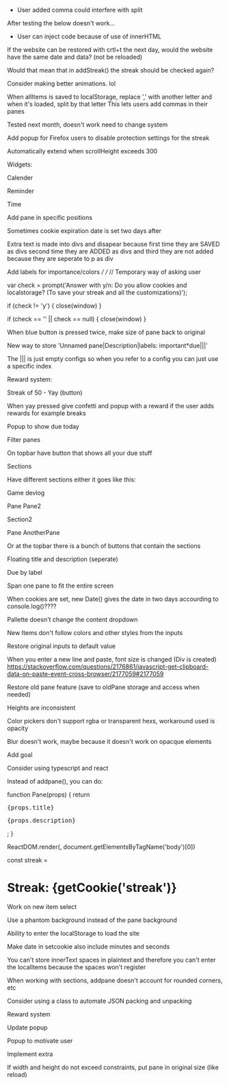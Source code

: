 - User added comma could interfere with split

After testing the below doesn't work...
- User can inject code because of use of innerHTML

If the website can be restored with crtl+t the next day, would the website have the same date and data? (not be reloaded)

Would that mean that in addStreak() the streak should be checked again?

Consider making better animations. lol

When allItems is saved to localStorage, replace ',' with another letter and when it's loaded, split by that letter
This lets users add commas in their panes

Tested next month, doesn't work need to change system

Add popup for Firefox users to disable protection settings for the streak

Automatically extend when scrollHeight exceeds 300

Widgets:

Calender

Reminder

Time

Add pane in specific positions

Sometimes cookie expiration date is set two days after

Extra text is made into divs and disapear because first time they are SAVED as divs second time they are ADDED as divs and third they are not added because they are seperate to p as div

Add labels for importance/colors
*/
/*
// Temporary way of asking user

var check = prompt('Answer with y/n: Do you allow cookies and localstorage? (To save your streak and all the customizations)');

if (check != 'y') {
  close(window)
}

if (check == '' || check == null)  {
  close(window)
}

When blue button is pressed twice, make size of pane back to original

New way to store 'Unnamed pane|Description|labels: important*due|||'

The ||| is just empty configs so when you refer to a config you can just use a specific index

Reward system:

Streak of 50 - Yay (button)

When yay pressed give confetti and popup with a reward if the user adds rewards for example breaks

Popup to show due today

Filter panes

On topbar have button that shows all your due stuff

Sections

Have different sections either it goes like this:

Game devlog

Pane Pane2

Section2

Pane AnotherPane

Or at the topbar there is a bunch of buttons that contain the sections

Floating title and description (seperate)

Due by label

Span one pane to fit the entire screen

When cookies are set, new Date() gives the date in two days accourding to console.log()????

Pallette doesn't change the content dropdown

New Items don't follow colors and other styles from the inputs

Restore original inputs to default value

When you enter a new line and paste, font size is changed
(Div is created)
https://stackoverflow.com/questions/2176861/javascript-get-clipboard-data-on-paste-event-cross-browser/2177059#2177059

Restore old pane feature (save to oldPane storage and access when needed)

Heights are inconsistent

Color pickers don't support rgba or transparent hexs, workaround used is opacity

Blur doesn't work, maybe because it doesn't work on opacque elements

Add goal

Consider using typescript and react

Instead of addpane(), you can do:

<div id="allpanes">
<pane>
</div>

function Pane(props) {
  return <div class="{props.class}">
  <pre>{props.title}</pre>
  <pre>{props.description}</pre>
  </div>;
}

ReactDOM.render(<pane />, document.getElementsByTagName('body')[0])

const streak = <h1>Streak: {getCookie('streak')}</h1>

Work on new item select

Use a phantom background instead of the pane background

Ability to enter the localStorage to load the site

Make date in setcookie also include minutes and seconds

You can't store innerText spaces in plaintext and therefore you can't enter the localItems because the spaces won't register

When working with sections, addpane doesn't account for rounded corners, etc

Consider using a class to automate JSON packing and unpacking

Reward system

Update popup

Popup to motivate user

Implement extra

If width and height do not exceed constraints, put pane in original size (like reload)